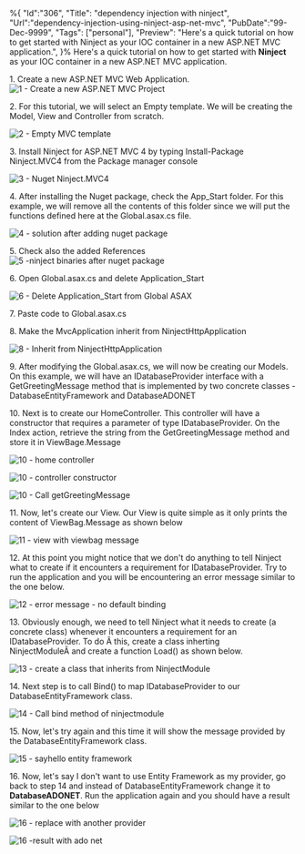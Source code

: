 ﻿%{
    "Id":"306",
    "Title": "dependency injection with ninject",
    "Url":"dependency-injection-using-ninject-asp-net-mvc",
    "PubDate":"99-Dec-9999",
    "Tags": ["personal"],
    "Preview": "Here's a quick tutorial on how to get started with Ninject as your IOC container in a new ASP.NET MVC application.",
}%
Here's a quick tutorial on how to get started with __Ninject__ as your IOC container in a new ASP.NET MVC application.

1\. Create a new ASP.NET MVC Web Application.
![1 - Create a new ASP.NET MVC Project][4]

2\. For this tutorial, we will select an Empty template. We will be creating the Model, View and Controller from scratch.

![2 - Empty MVC template][5]

3\. Install Ninject for ASP.NET MVC 4 by typing Install-Package Ninject.MVC4 from the Package manager console

![3 - Nuget Ninject.MVC4][6]

4\. After installing the Nuget package, check the App_Start folder. For this example, we will remove all the contents of this folder since we will put the functions defined here at the Global.asax.cs file.

![4 - solution after adding nuget package][7]

5\. Check also the added References
![5 -ninject binaries after nuget package][8]

6\. Open Global.asax.cs and delete Application_Start

![6 - Delete Application_Start from Global ASAX][9]

7\. Paste code to Global.asax.cs
<script src="https://gist.github.com/kimerran/f11fc0136a9b63b47273.js"></script>

8\. Make the MvcApplication inherit from NinjectHttpApplication

![8 - Inherit from NinjectHttpApplication][10]

9\. After modifying the Global.asax.cs, we will now be creating our Models. On this example, we will have an IDatabaseProvider interface with a GetGreetingMessage method that is implemented by two concrete classes - DatabaseEntityFramework and DatabaseADONET
<script src="https://gist.github.com/kimerran/9a08690fc9f0e6929ff3.js"></script>

10\. Next is to create our HomeController. This controller will have a constructor that requires a parameter of type IDatabaseProvider. On the Index action, retrieve the string from the GetGreetingMessage method and store it in ViewBage.Message

![10 - home controller][11]


![10 - controller constructor][12]


![10 - Call getGreetingMessage][13]


11\. Now, let's create our View. Our View is quite simple as it only prints the content of ViewBag.Message as shown below

![11 - view with viewbag message][14]


12\. At this point you might notice that we don't do anything to tell Ninject what to create if it encounters a requirement for IDatabaseProvider. Try to run the application and you will be encountering an error message similar to the one below.

![12 - error message  - no default binding][15]

13\. Obviously enough, we need to tell Ninject what it needs to create (a concrete class) whenever it encounters a requirement for an IDatabaseProvider. To do Â this, create a class inherting NinjectModuleÂ and create a function Load() as shown below.

![13 - create a class that inherits from NinjectModule][16]

14\. Next step is to call Bind() to map IDatabaseProvider to our DatabaseEntityFramework class.

![14 - Call bind method of ninjectmodule][17]

15\. Now, let's try again and this time it will show the message provided by the DatabaseEntityFramework class.

![15 - sayhello entity framework][18]

16\. Now, let's say I don't want to use Entity Framework as my provider, go back to step 14 and instead of DatabaseEntityFramework change it to __DatabaseADONET__. Run the application again and you should have a result similar to the one below

![16 - replace with another provider][19]

![16 -result with ado net][20]

[1]: http://gizmoblogr.com
[2]: http://gizmoblogr.com/category/web/aspnet "View all posts in ASP.NET"
[3]: http://gizmoblogr.com/assets/loading.gif
[4]: http://gizmoblogr.com/wp-content/uploads/2014/03/1-Create-a-new-ASP.NET-MVC-Project.jpg
[5]: http://gizmoblogr.com/wp-content/uploads/2014/03/2-Empty-MVC-template.jpg
[6]: http://gizmoblogr.com/wp-content/uploads/2014/03/3-Nuget-Ninject.MVC4_.gif
[7]: http://gizmoblogr.com/wp-content/uploads/2014/03/4-solution-after-adding-nuget-package.gif
[8]: http://gizmoblogr.com/wp-content/uploads/2014/03/5-ninject-binaries-after-nuget-package.gif
[9]: http://gizmoblogr.com/wp-content/uploads/2014/03/6-Delete-Application_Start-from-Global-ASAX.gif
[10]: http://gizmoblogr.com/wp-content/uploads/2014/03/8-Inherit-from-NinjectHttpApplication.gif
[11]: http://gizmoblogr.com/wp-content/uploads/2014/03/10-home-controller.png
[12]: http://gizmoblogr.com/wp-content/uploads/2014/03/10-controller-constructor.gif
[13]: http://gizmoblogr.com/wp-content/uploads/2014/03/10-Call-getGreetingMessage.gif
[14]: http://gizmoblogr.com/wp-content/uploads/2014/03/11-view-with-viewbag-message.gif
[15]: http://gizmoblogr.com/wp-content/uploads/2014/03/12-error-message-no-default-binding.gif
[16]: http://gizmoblogr.com/wp-content/uploads/2014/03/13-create-a-class-that-inherits-from-NinjectModule.gif
[17]: http://gizmoblogr.com/wp-content/uploads/2014/03/14-Call-bind-method-of-ninjectmodule.gif
[18]: http://gizmoblogr.com/wp-content/uploads/2014/03/15-sayhello-entity-framework.gif
[19]: http://gizmoblogr.com/wp-content/uploads/2014/03/16-replace-with-another-provider.gif
[20]: http://gizmoblogr.com/wp-content/uploads/2014/03/16-result-with-ado-net.gif
[21]: http://0.gravatar.com/avatar/0a71fb2741e1e3052384c81c65fde29a?s=100&d=http%3A%2F%2F0.gravatar.com%2Favatar%2Fad516503a11cd5ca435acc9bb6523536%3Fs%3D100&r=G
[22]: http://gizmoblogr.com/author/mhneri
[23]: http://moneygizmo.net
[24]: http://www.sisigbytes.com
[25]: http://gizmoblogr.com/contact
[26]: http://plus.google.com/108873856677774227247?rel=author
[27]: https://twitter.com/markhughneri
